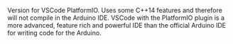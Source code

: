 Version for VSCode PlatformIO. 
Uses some C++14 features and therefore will not compile in the Arduino IDE. 
VSCode with the PlatformIO plugin is a more advanced, feature rich and powerful IDE than the official Arduino IDE for writing code for the Arduino.
